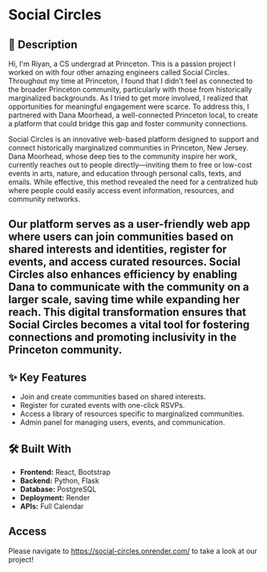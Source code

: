 # Social Circles

## 📖 Description
Hi, I'm Riyan, a CS undergrad at Princeton. This is a passion project I worked on with four other amazing engineers called Social Circles. Throughout my time at Princeton, I found that I didn’t feel as connected to the broader Princeton community, particularly with those from historically marginalized backgrounds. As I tried to get more involved, I realized that opportunities for meaningful engagement were scarce. To address this, I partnered with Dana Moorhead, a well-connected Princeton local, to create a platform that could bridge this gap and foster community connections.

Social Circles is an innovative web-based platform designed to support and connect historically marginalized communities in Princeton, New Jersey. Dana Moorhead, whose deep ties to the community inspire her work, currently reaches out to people directly—inviting them to free or low-cost events in arts, nature, and education through personal calls, texts, and emails. While effective, this method revealed the need for a centralized hub where people could easily access event information, resources, and community networks.

Our platform serves as a user-friendly web app where users can join communities based on shared interests and identities, register for events, and access curated resources. Social Circles also enhances efficiency by enabling Dana to communicate with the community on a larger scale, saving time while expanding her reach. This digital transformation ensures that Social Circles becomes a vital tool for fostering connections and promoting inclusivity in the Princeton community.
---

## ✨ Key Features
- Join and create communities based on shared interests.
- Register for curated events with one-click RSVPs.
- Access a library of resources specific to marginalized communities.
- Admin panel for managing users, events, and communication.

## 🛠️ Built With
- **Frontend:** React, Bootstrap
- **Backend:** Python, Flask
- **Database:** PostgreSQL
- **Deployment:** Render
- **APIs:** Full Calendar

## Access
Please navigate to https://social-circles.onrender.com/ to take a look at our project! 



